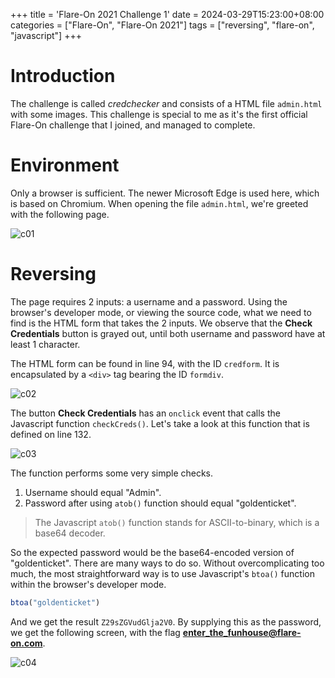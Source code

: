 +++
title = 'Flare-On 2021 Challenge 1'
date = 2024-03-29T15:23:00+08:00
categories = ["Flare-On", "Flare-On 2021"]
tags = ["reversing", "flare-on", "javascript"]
+++

# Introduction

The challenge is called *credchecker* and consists of a HTML file `admin.html`
with some images. This challenge is special to me as it's the first official
Flare-On challenge that I joined, and managed to complete.

# Environment

Only a browser is sufficient. The newer Microsoft Edge is used here, which is
based on Chromium. When opening the file `admin.html`, we're greeted with the
following page.

![c01](./flareon2021c01_img01.png)

# Reversing

The page requires 2 inputs: a username and a password. Using the browser's
developer mode, or viewing the source code, what we need to find is the HTML
form that takes the 2 inputs. We observe that the **Check Credentials** button 
is grayed out, until both username and password have at least 1 character.

The HTML form can be found in line 94, with the ID `credform`. It is
encapsulated by a `<div>` tag bearing the ID `formdiv`.

![c02](./flareon2021c01_img02.png)

The button **Check Credentials** has an `onclick` event that calls the
Javascript function `checkCreds()`. Let's take a look at this function that is defined on line 132.

![c03](./flareon2021c01_img03.png)

The function performs some very simple checks.
1. Username should equal "Admin".
2. Password after using `atob()` function should equal "goldenticket".

> The Javascript `atob()` function stands for ASCII-to-binary, which is a base64 decoder.

So the expected password would be the base64-encoded version of "goldenticket".
There are many ways to do so. Without overcomplicating too much, the most
straightforward way is to use Javascript's `btoa()` function within the
browser's developer mode.

```Javascript
btoa("goldenticket")
```

And we get the result `Z29sZGVudGlja2V0`. By supplying this as the password, we
get the following screen, with the flag **enter_the_funhouse@flare-on.com**.

![c04](./flareon2021c01_img04.png)
